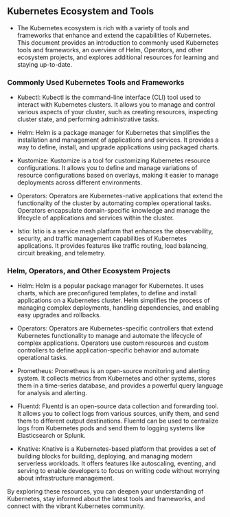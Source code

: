## Kubernetes Ecosystem and Tools
- The Kubernetes ecosystem is rich with a variety of tools and frameworks that enhance and extend the capabilities of Kubernetes. This document provides an introduction to commonly used Kubernetes tools and frameworks, an overview of Helm, Operators, and other ecosystem projects, and explores additional resources for learning and staying up-to-date.

### Commonly Used Kubernetes Tools and Frameworks
- Kubectl: Kubectl is the command-line interface (CLI) tool used to interact with Kubernetes clusters. It allows you to manage and control various aspects of your cluster, such as creating resources, inspecting cluster state, and performing administrative tasks.

- Helm: Helm is a package manager for Kubernetes that simplifies the installation and management of applications and services. It provides a way to define, install, and upgrade applications using packaged charts.

- Kustomize: Kustomize is a tool for customizing Kubernetes resource configurations. It allows you to define and manage variations of resource configurations based on overlays, making it easier to manage deployments across different environments.

- Operators: Operators are Kubernetes-native applications that extend the functionality of the cluster by automating complex operational tasks. Operators encapsulate domain-specific knowledge and manage the lifecycle of applications and services within the cluster.

- Istio: Istio is a service mesh platform that enhances the observability, security, and traffic management capabilities of Kubernetes applications. It provides features like traffic routing, load balancing, circuit breaking, and telemetry.

### Helm, Operators, and Other Ecosystem Projects
- Helm: Helm is a popular package manager for Kubernetes. It uses charts, which are preconfigured templates, to define and install applications on a Kubernetes cluster. Helm simplifies the process of managing complex deployments, handling dependencies, and enabling easy upgrades and rollbacks.

- Operators: Operators are Kubernetes-specific controllers that extend Kubernetes functionality to manage and automate the lifecycle of complex applications. Operators use custom resources and custom controllers to define application-specific behavior and automate operational tasks.

- Prometheus: Prometheus is an open-source monitoring and alerting system. It collects metrics from Kubernetes and other systems, stores them in a time-series database, and provides a powerful query language for analysis and alerting.

- Fluentd: Fluentd is an open-source data collection and forwarding tool. It allows you to collect logs from various sources, unify them, and send them to different output destinations. Fluentd can be used to centralize logs from Kubernetes pods and send them to logging systems like Elasticsearch or Splunk.

- Knative: Knative is a Kubernetes-based platform that provides a set of building blocks for building, deploying, and managing modern serverless workloads. It offers features like autoscaling, eventing, and serving to enable developers to focus on writing code without worrying about infrastructure management.


By exploring these resources, you can deepen your understanding of Kubernetes, stay informed about the latest tools and frameworks, and connect with the vibrant Kubernetes community.
